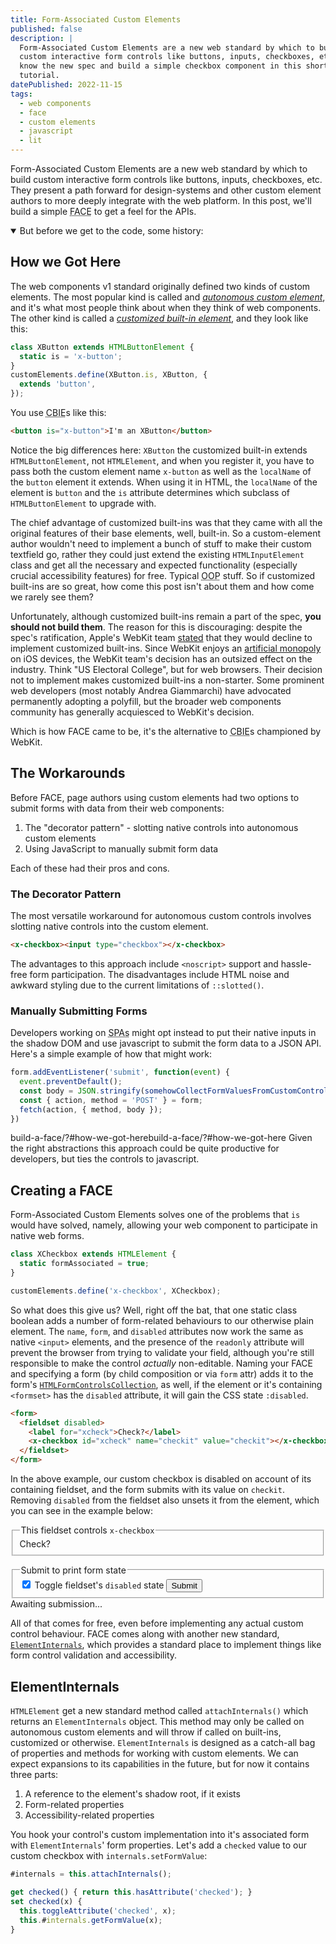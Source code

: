 ```yaml
---
title: Form-Associated Custom Elements
published: false
description: |
  Form-Associated Custom Elements are a new web standard by which to build
  custom interactive form controls like buttons, inputs, checkboxes, etc. Get to 
  know the new spec and build a simple checkbox component in this short 
  tutorial.
datePublished: 2022-11-15
tags:
  - web components
  - face
  - custom elements
  - javascript
  - lit
---
```


Form-Associated Custom Elements are a new web standard by which to build custom
interactive form controls like buttons, inputs, checkboxes, etc. They present a
path forward for design-systems and other custom element authors to more deeply
integrate with the web platform. In this post, we'll build a simple <abbr
title="Form-Associated custom element">FACE</abbr> to get a feel for the APIs.

<details open><summary>But before we get to the code, some history:</summary>

## How we Got Here

The web components v1 standard originally defined two kinds of custom elements.
The most popular kind is called and *[autonomous custom element][ace]*, and
it's what most people think about when they think of web components. The other
kind is called a *[customized built-in element][cbie]*, and they look like
this:

```js
class XButton extends HTMLButtonElement {
  static is = 'x-button';
}
customElements.define(XButton.is, XButton, {
  extends 'button',
});
```

You use <abbr title="customized-built-in-element">CBIE</abbr>s like this:

```html
<button is="x-button">I'm an XButton</button>
```

Notice the big differences here: `XButton` the customized built-in extends
`HTMLButtonElement`, not `HTMLElement`, and when you register it, you have to
pass both the custom element name `x-button` as well as the `localName` of the
`button` element it extends. When using it in HTML, the `localName` of the
element is `button` and the `is` attribute determines which subclass of
`HTMLButtonElement` to upgrade with.

The chief advantage of customized built-ins was that they came with all the
original features of their base elements, well, built-in. So a custom-element
author wouldn't need to implement a bunch of stuff to make their custom
textfield go, rather they could just extend the existing `HTMLInputElement`
class and get all the necessary and expected functionality (especially crucial
accessibility features) for free. Typical <abbr title="object-oriented
programming">OOP</abbr> stuff. So if customized built-ins are so great, how
come this post isn't about them and how come we rarely see them?

Unfortunately, although customized built-ins remain a part of the spec, **you
should not build them**. The reason for this is discouraging: despite the
spec's ratification, Apple's WebKit team [stated][no-cbie] that they would
decline to implement customized built-ins. Since WebKit enjoys an [artificial
monopoly][open-web-advocacy] on iOS devices, the WebKit team's decision has an
outsized effect on the industry. Think "US Electoral College", but for web
browsers. Their decision not to implement makes customized built-ins a
non-starter. Some prominent web developers (most notably Andrea Giammarchi)
have advocated permanently adopting a polyfill, but the broader web components
community has generally acquiesced to WebKit's decision.

Which is how FACE came to be, it's the alternative to <abbr
title="customized-built-in-element">CBIE</abbr>s championed by WebKit.

</details>

## The Workarounds

Before FACE, page authors using custom elements had two options to submit forms 
with data from their web components:

1. The "decorator pattern" - slotting native controls into autonomous custom elements
2. Using JavaScript to manually submit form data

Each of these had their pros and cons.

### The Decorator Pattern

The most versatile workaround for autonomous custom controls involves slotting 
native controls into the custom element.

```html
<x-checkbox><input type="checkbox"></x-checkbox>
```

The advantages to this approach include `<noscript>` support and hassle-free 
form participation. The disadvantages include HTML noise and awkward styling due 
to the current limitations of `::slotted()`.

### Manually Submitting Forms

Developers working on <abbr title="single page applications">SPAs</abbr> might 
opt instead to put their native inputs in the shadow DOM and use javascript to 
submit the form data to a JSON API. Here's a simple example of how that might 
work:

```js
form.addEventListener('submit', function(event) {
  event.preventDefault();
  const body = JSON.stringify(somehowCollectFormValuesFromCustomControls());
  const { action, method = 'POST' } = form;
  fetch(action, { method, body });
})
```
build-a-face/?#how-we-got-herebuild-a-face/?#how-we-got-here
Given the right abstractions this approach could be quite productive for 
developers, but ties the controls to javascript.

## Creating a FACE

Form-Associated Custom Elements solves one of the problems that `is` would have
solved, namely, allowing your web component to participate in native web forms.

```js
class XCheckbox extends HTMLElement {
  static formAssociated = true;
}

customElements.define('x-checkbox', XCheckbox);
```

So what does this give us? Well, right off the bat, that one static class
boolean adds a number of form-related behaviours to our otherwise plain
element. The `name`, `form`, and `disabled` attributes now work the same as
native `<input>` elements, and the presence of the `readonly` attribute will 
prevent the browser from trying to validate your field, although you're still 
responsible to make the control *actually* non-editable. Naming your FACE and 
specifying a form (by child composition or via `form` attr) adds it to the 
form's [`HTMLFormControlsCollection`][HTMLFormControlsCollection], as well, if 
the element or it's containing `<formset>` has the `disabled` attribute, it will 
gain the CSS state `:disabled`.

```html
<form>
  <fieldset disabled>
    <label for="xcheck">Check?</label>
    <x-checkbox id="xcheck" name="checkit" value="checkit"></x-checkbox>
  </fieldset>
</form>
```

In the above example, our custom checkbox is disabled on account of its 
containing fieldset, and the form submits with its value on `checkit`. Removing 
`disabled` from the fieldset also unsets it from the element, which you can see 
in the example below:

<form id="form">
  <fieldset id="set" disabled>
    <legend>This fieldset controls <code>x-checkbox</code></legend>
    <label for="xcheck">Check?</label>
    <x-checkbox id="xcheck" name="checkit"></x-checkbox>
  </fieldset>
</form>

<fieldset form="form">
  <legend>Submit to print form state</legend>
  <input id="toggle"
         type="checkbox"
         checked
         onchange="set.disabled=!set.disabled">
  <label for="toggle">Toggle fieldset's <code>disabled</code> state</label>
  <button type="submit" form="form">Submit</button>
</fieldset>
<output name="state" form="form">Awaiting submission...</output>

<script type="module" src="{{ '/assets/x-checkbox.js' | url }}"></script>
<script>
form.addEventListener('submit', function(event) {
  event.preventDefault();
  this.elements.state.textContent =
    `xcheck is ${
      xcheck.checked ? 'checked' : 'unchecked'
    } and ${
      xcheck.matches(':disabled') ? 'disabled' : 'enabled'
    }`;
  });
  
</script>

All of that comes for free, even before implementing any actual custom control 
behaviour. FACE comes along with another new standard, 
[`ElementInternals`][ElementInternals], which provides a standard place to 
implement things like form control validation and accessibility.

## ElementInternals

`HTMLElement` get a new standard method called `attachInternals()` which returns 
an `ElementInternals` object. This method may only be called on autonomous 
custom elements and will throw if called on built-ins, customized or otherwise. 
`ElementInternals` is designed as a catch-all bag of properties and methods for 
working with custom elements. We can expect expansions to its capabilities in 
the future, but for now it contains three parts:

1. A reference to the element's shadow root, if it exists
2. Form-related properties
3. Accessibility-related properties

You hook your control's custom implementation into it's associated form with 
`ElementInternals`' form properties. Let's add a `checked` value to our custom 
checkbox with `internals.setFormValue`:

```js
#internals = this.attachInternals();

get checked() { return this.hasAttribute('checked'); }
set checked(x) {
  this.toggleAttribute('checked', x);
  this.#internals.getFormValue(x);
}
```

[ace]: https://html.spec.whatwg.org/multipage/custom-elements.html#autonomous-custom-element
[cbie]: https://html.spec.whatwg.org/multipage/custom-elements.html#customized-built-in-element
[no-cbie]: https://b.webkit.org/show_bug.cgi?id=182671
[open-web-advocacy]: https://open-web-advocacy.org/
[HTMLFormControlsCollection]: https://developer.mozilla.org/en-US/docs/Web/API/HTMLFormElement
[ElementInternals]: 
https://html.spec.whatwg.org/multipage/custom-elements.html#the-elementinternals-interface
